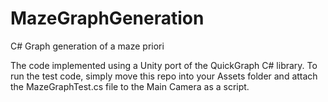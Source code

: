 # MazeGraphGeneration
C# Graph generation of a maze priori

The code implemented using a Unity port of the QuickGraph C# library.
To run the test code, simply move this repo into your Assets folder and attach the MazeGraphTest.cs file to the Main Camera as a script.
